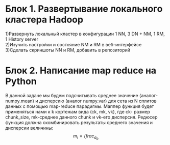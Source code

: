 # Блок 1. Развертывание локального кластера Hadoop
1)Развернуть локальный кластер в конфигурации 1 NN, 3 DN + NM, 1 RM, 1 History server\
2)Изучить настройки и состояние NM и RM в веб-интерфейсе\
3)Сделать скриншоты NN и RM, добавить в репозиторий
# Блок 2. Написание map reduce на Python
В данной задаче мы будем подсчитывать среднее значение (аналог- numpy.mean) и дисперсию (аналог numpy.var) для сета из N сплитов данных с помощью map-reduce парадигмы. Маппер функция будет применяться нами к k кортежам вида (сk, mk, vk), где ck- размер chunk_size, mk-среднее данного chunk и vk-его дисперсия. Редюсер функция должна скомбинировать результаты среднего значения и дисперсии величины:
$$m_i = /frac_{a}_{b}$$
